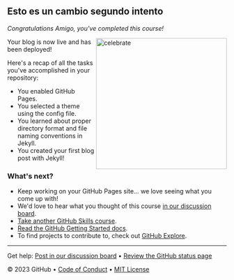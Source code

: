 

<!--
  <<< Author notes: Finish >>>
  Review what we learned, ask for feedback, provide next steps.
-->

## Esto es un cambio segundo intento

_Congratulations Amigo, you've completed this course!_

<img src=https://octodex.github.com/images/constructocat2.jpg alt=celebrate width=300 align=right>

Your blog is now live and has been deployed!

Here's a recap of all the tasks you've accomplished in your repository:

- You enabled GitHub Pages.
- You selected a theme using the config file.
- You learned about proper directory format and file naming conventions in Jekyll.
- You created your first blog post with Jekyll!

### What's next?

- Keep working on your GitHub Pages site... we love seeing what you come up with!
- We'd love to hear what you thought of this course [in our discussion board](https://github.com/orgs/skills/discussions/categories/github-pages).
- [Take another GitHub Skills course](https://github.com/skills).
- [Read the GitHub Getting Started docs](https://docs.github.com/en/get-started).
- To find projects to contribute to, check out [GitHub Explore](https://github.com/explore).

<footer>

<!--
  <<< Author notes: Footer >>>
  Add a link to get support, GitHub status page, code of conduct, license link.
-->

---

Get help: [Post in our discussion board](https://github.com/orgs/skills/discussions/categories/github-pages) &bull; [Review the GitHub status page](https://www.githubstatus.com/)

&copy; 2023 GitHub &bull; [Code of Conduct](https://www.contributor-covenant.org/version/2/1/code_of_conduct/code_of_conduct.md) &bull; [MIT License](https://gh.io/mit)

</footer>
